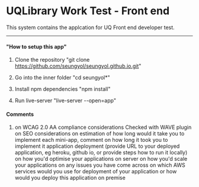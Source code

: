 # UQLibrary Work Test - Front end

This system contains the applcation for UQ Front end developer test.

- - -

#### "How to setup this app"


1. Clone the repository "git clone https://github.com/seungyol/seungyol.github.io.git"

2. Go into the inner folder "cd seungyol*"

3. Install npm dependencies "npm install"

4. Run live-server "live-server --open=app"


#### Comments

1. on WCAG 2.0 AA compliance considerations
  Checked with WAVE plugin
on SEO considerations
on estimation of how long would it take you to implement each mini-app, comment on how long it took you to implement it
application deployment (provide URL to your deployed application, eg heroku, github io, or provide steps how to run it locally)
on how you'd optimise your applications on server
on how you'd scale your applications
on any issues you have come across
on which AWS services would you use for deployment of your application or how would you deploy this application on premise